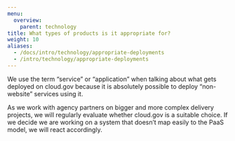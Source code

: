```yaml
---
menu:
  overview:
    parent: technology
title: What types of products is it appropriate for?
weight: 10
aliases:
  - /docs/intro/technology/appropriate-deployments
  - /intro/technology/appropriate-deployments
---
```


We use the term “service” or “application” when talking about what gets deployed on cloud.gov because it is absolutely possible to deploy “non-website” services using it.

As we work with agency partners on bigger and more complex delivery projects, we will regularly evaluate whether cloud.gov is a suitable choice. If we decide we are working on a system that doesn’t map easily to the PaaS model, we will react accordingly.
